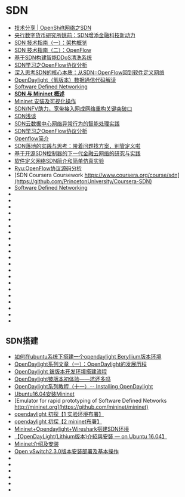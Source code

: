 # SDN


*   [技术分享 | OpenShift网络之SDN](http://dockone.io/article/8204)
*   [央行数字货币研究所姚前：SDN增添金融科技新动力](http://www.iyiou.com/p/65926)
*   [SDN 技术指南（一）：架构概览](https://riboseyim.github.io/2017/05/12/SDN/)
*   [SDN 技术指南（二）：OpenFlow](https://riboseyim.github.io/2017/08/22/SDN-OpenFlow/)
*   [基于SDN构建智能DDoS清洗系统](http://blog.nsfocus.net/sdn-ddos-cleaning-system)
*   [SDN学习之OpenFlow协议分析](http://www.cnblogs.com/sgatbl/p/6822154.html)
*   [深入思考SDN的核心本质：从SDN=OpenFlow回到软件定义网络](https://www.sdnlab.com/8078.html)
*   [OpenDaylight（氢版本）数据通信代码解读](http://blog.sina.com.cn/s/blog_138c6e98e0102viuv.html)
*   [Software Defined Networking](https://www.coursera.org/learn/sdn)
*   [**SDN 与 Mininet 概述**](https://blog.csdn.net/Neo233/article/details/79763221)
*   [Mininet 安装及可视化操作](https://blog.csdn.net/asneverbefore/article/details/78916645)
*   [SDN/NFV助力，宽带接入网成网络重构关键突破口](http://www.d1net.com/data/vendor/484656.html)
*   [SDN浅谈](https://www.tuicool.com/articles/Q3uQf2)
*   [SDN云数据中心网络异常行为的智能处理实践](http://cloud.51cto.com/art/201711/558419.htm)
*   [SDN学习之OpenFlow协议分析](http://www.cnblogs.com/sgatbl/p/6822154.html)
*   [Openflow简介](https://www.tuicool.com/articles/FnqYVb)
*   [SDN落地的实践与思考：带着问题找方案，别管定义啦](https://www.sdnlab.com/4433.html)
*   [基于开源SDN控制器的下一代金融云网络的研究与实践](http://geek.csdn.net/news/detail/256569?utm_source=tuicool&utm_medium=referral)
*   [软件定义网络SDN简介和简单仿真实验](http://blog.nsfocus.net/%E8%BD%AF%E4%BB%B6%E5%AE%9A%E4%B9%89%E7%BD%91%E7%BB%9Csdn%E7%AE%80%E4%BB%8B%E5%92%8C%E7%AE%80%E5%8D%95%E4%BB%BF%E7%9C%9F%E5%AE%9E%E9%AA%8C/?utm_source=tuicool&utm_medium=referral)
*   [Ryu:OpenFlow协议源码分析](http://www.sdnlab.com/12838.html?utm_source=tuicool&utm_medium=referral)
*   [SDN Coursera Coursework https://www.coursera.org/course/sdn](https://github.com/PrincetonUniversity/Coursera-SDN)
*   [Software Defined Networking](https://zh.coursera.org/learn/sdn?tdsourcetag=s_pctim_aiomsg)
*   []()
*   []()
*   []()
*   []()
*   []()
*   []()
*   []()
*   []()
*   []()
*   []()
*   []()
*   []()
*   []()
*   []()
*   []()
*   []()
*   []()
*   []()
*   []()
*   []()
*   []()

## SDN搭建
*   [如何在ubuntu系统下搭建一个opendaylight Beryllium版本环境](https://www.aliyun.com/jiaocheng/153349.html?spm=5176.100033.2.7.5999778bYvn9Vs)
*   [OpenDaylight系列文章（一）：OpenDaylight的发展历程](https://www.sdnlab.com/community/article/odl/955)
*   [OpenDaylight 铍版本开发环境搭建流程](https://www.aliyun.com/jiaocheng/129664.html?spm=5176.100033.2.5.5999778bYvn9Vs)
*   [OpenDaylight铍版本初体验——坑还多吗](https://www.sdnlab.com/15943.html)
*   [OpenDaylight系列教程（十一）-- Installing OpenDaylight](https://www.aliyun.com/jiaocheng/826157.html)
*   [Ubuntu16.04安装Mininet](https://blog.csdn.net/linyixiao88/article/details/65651390)
*   [Emulator for rapid prototyping of Software Defined Networks http://mininet.org](https://github.com/mininet/mininet)
*   [opendaylight 初探【1 实验环境布署】](https://www.cnblogs.com/veniceslove/p/6293848.html)
*   [opendaylight 初探【2 mininet布署】](https://www.cnblogs.com/veniceslove/p/6294045.html)
*   [Mininet+Opendaylight+Wireshark搭建SDN环境](http://blog.51cto.com/wanxiule/1912730)
*   [【OpenDayLight(Lithium版本)介紹與安裝 — on Ubuntu 16.04】](https://ting-kuan.blog/2017/11/08/%E3%80%90opendaylightlithium%E7%89%88%E6%9C%AC%E4%BB%8B%E7%B4%B9%E8%88%87%E5%AE%89%E8%A3%9D-on-ubuntu-16-04%E3%80%91/?tdsourcetag=s_pctim_aiomsg)
*   [Mininet介绍及安装](https://www.cnblogs.com/xiaoxt/p/5499078.html)
*   [Open vSwitch2.3.0版本安装部署及基本操作](https://www.sdnlab.com/3166.html)
*   []()
*   []()
*   []()
*   []()
*   []()
*   []()





